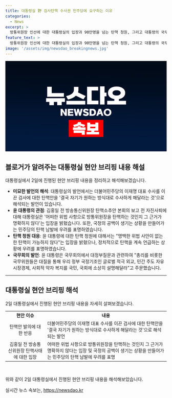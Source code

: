 ```yaml
---
title: 대통령실 野 검사탄핵 수사권 민주당에 요구하는 이유
categories:
  - News
excerpt: >
  방통위원장 인선에 대한 대통령실의 입장과 90만명을 넘는 탄핵 청원, 그리고 대통령의 국무회의 발언에 대한 내용을 요약하면, 대통령실은 더불어민주당의 검사 탄핵안을 수사권을 민주당이 갖게 해달라는 것으로 비판했고, 방통위원장 탄핵에 대한 우려를 표명했다. 또한, 윤 대통령은 90만명을 넘은 탄핵 청원에 대해 명백한 위법 사안이 없으면 탄핵이 가능하다고 보지 않는다고 언급했으며, 국무회의에서는 국정기조를 설명해달라고 촉구했다.
feature_text: >
  방통위원장 인선에 대한 대통령실의 입장과 90만명을 넘는 탄핵 청원, 그리고 대통령의 국무회의 발언에 대한 내용을 요약하면, 대통령실은 더불어민주당의 검사 탄핵안을 수사권을 민주당이 갖게 해달라는 것으로 비판했고, 방통위원장 탄핵에 대한 우려를 표명했다. 또한, 윤 대통령은 90만명을 넘은 탄핵 청원에 대해 명백한 위법 사안이 없으면 탄핵이 가능하다고 보지 않는다고 언급했으며, 국무회의에서는 국정기조를 설명해달라고 촉구했다.
image: '/assets/img/newsdao_breakingnews.jpg'
---
```


<p><img src="/assets/img/newsdao_breakingnews.jpg" alt="ontimetimes 속보" /></p>

<h2 data-ke-size="size26">블로거가 알려주는 대통령실 현안 브리핑 내용 해설</h2>

<p data-ke-size="size16">대통령실에서 2일에 진행된 현안 브리핑 내용을 정리하고 해석해보겠습니다. </p>

<ul>
  <li><b>미묘한 발언의 해석</b>: 대통령실의 발언에서는 더불어민주당의 이재명 대표 수사를 이끈 검사에 대한 탄핵안을 '결국 자기가 원하는 방식대로 수사하게 해달라는 것'으로 해석되는 발언이 있습니다.</li>
  <li><b>윤 대통령의 관점</b>: 김홍일 전 방송통신위원장 탄핵소추안 본회의 보고 전 자진사퇴에 대해 대통령실은 '어떠한 위법 사항으로 방통위원장을 탄핵하는 것인지 그 근거가 명확하지 않다'는 입장을 밝혔습니다. 또한, 국정의 공백이 생기는 상황을 만들어가는 민주당의 탄핵 남발에 우려를 표명하였습니다.</li>
  <li><b>탄핵 청원 대응</b>: 윤 대통령에 대한 탄핵 청원에 대해서는 "명백한 위법 사안이 없는 한 탄핵이 가능하지 않다"는 입장을 밝혔으나, 정치적으로 탄핵을 계속 언급하는 상황에 우려를 표명하였습니다.</li>
  <li><b>국무회의 발언</b>: 윤 대통령은 국무회의에서 대정부질문과 관련하여 "총리를 비롯한 국무위원들은 대질을 통해 우리 정부 국정기조인 글로벌 적극 외교, 민간 주도 자유시장경제, 사회적 약자 복지를 국민, 국회에 소상히 설명해달라"고 주문했습니다.</li>
</ul>

<hr>

<h2 data-ke-size="size26">대통령실 현안 브리핑 해석</h2>

<p data-ke-size="size16">2일 대통령실에서 진행된 현안 브리핑 내용을 자세히 살펴보겠습니다. </p>

<table>
  <tr>
    <td style="text-align: center; height: 17px;"><b>현안 이슈</b></td>
    <td style="text-align: center; height: 17px;"><b>내용</b></td>
  </tr>
  <tr>
    <td style="text-align: center; height: 17px;">탄핵안 발의에 대한 반응</td>
    <td>더불어민주당의 이재명 대표 수사를 이끈 검사에 대한 탄핵안을 '결국 자기가 원하는 방식대로 수사하게 해달라는 것'으로 해석되는 발언</td>
  </tr>
  <tr>
    <td style="text-align: center; height: 17px;">김홍일 전 방송통신위원장 탄핵사태에 대한 입장</td>
    <td>어떠한 위법 사항으로 방통위원장을 탄핵하는 것인지 그 근거가 명확하지 않다는 입장 및 국정의 공백이 생기는 상황을 만들어가는 민주당의 탄핵 남발에 우려를 표명</td>
  </tr>
</table>

<p data-ke-size="size16">&nbsp;</p>

<p data-ke-size="size16">위와 같이 2일 대통령실에서 진행된 현안 브리핑 내용을 해석해보았습니다. </p>
실시간 뉴스 속보는, <a href="https://newsdao.kr" rel="dofollow">https://newsdao.kr</a>


